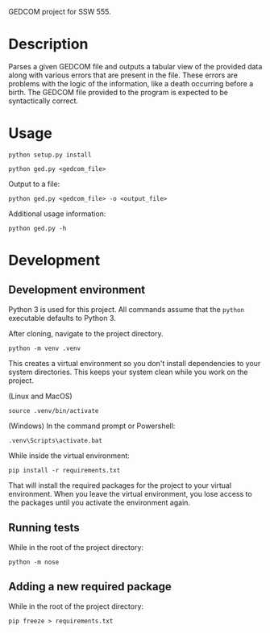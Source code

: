 GEDCOM project for SSW 555.

# Description

Parses a given GEDCOM file and outputs a tabular view of the provided data
along with various errors that are present in the file. These errors are
problems with the logic of the information, like a death occurring before a
birth. The GEDCOM file provided to the program is expected to be syntactically
correct.

# Usage

```
python setup.py install
```

```
python ged.py <gedcom_file>
```

Output to a file:

```
python ged.py <gedcom_file> -o <output_file>
```

Additional usage information:

```
python ged.py -h
```

# Development

## Development environment

Python 3 is used for this project. All commands assume that the `python`
executable defaults to Python 3.

After cloning, navigate to the project directory.

```
python -m venv .venv
```

This creates a virtual environment so you don't install dependencies to your
system directories. This keeps your system clean while you work on the project.

(Linux and MacOS)

```
source .venv/bin/activate
```

(Windows) In the command prompt or Powershell:

```
.venv\Scripts\activate.bat
```

While inside the virtual environment:

```
pip install -r requirements.txt
```

That will install the required packages for the project to your virtual
environment. When you leave the virtual environment, you lose access to the
packages until you activate the environment again.

## Running tests

While in the root of the project directory:

```
python -m nose
```

## Adding a new required package

While in the root of the project directory:

```
pip freeze > requirements.txt
```

